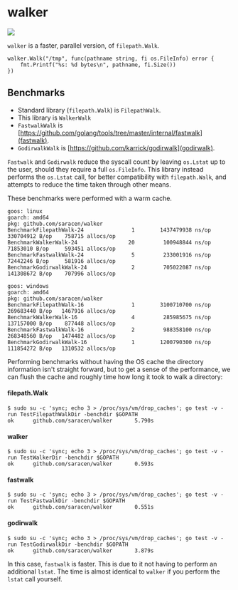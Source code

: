 # walker

[![](https://godoc.org/github.com/saracen/walker?status.svg)](http://godoc.org/github.com/saracen/walker)

`walker` is a faster, parallel version, of `filepath.Walk`.

```
walker.Walk("/tmp", func(pathname string, fi os.FileInfo) error {
    fmt.Printf("%s: %d bytes\n", pathname, fi.Size())
})
```

## Benchmarks

- Standard library (`filepath.Walk`) is `FilepathWalk`.
- This library is `WalkerWalk`
- `FastwalkWalk` is [https://github.com/golang/tools/tree/master/internal/fastwalk](fastwalk).
- `GodirwalkWalk` is [https://github.com/karrick/godirwalk](godirwalk).

`Fastwalk` and `Godirwalk` reduce the syscall count by leaving `os.Lstat` up to the user, should they require a full `os.FileInfo`. This library instead performs the `os.Lstat` call, for better compatibility with `filepath.Walk`, and attempts to reduce the time taken through other means.

These benchmarks were performed with a warm cache.

```
goos: linux
goarch: amd64
pkg: github.com/saracen/walker
BenchmarkFilepathWalk-24               1        1437479938 ns/op        330704912 B/op    758715 allocs/op
BenchmarkWalkerWalk-24                20         100948844 ns/op        71853010 B/op     593451 allocs/op
BenchmarkFastwalkWalk-24               5         233001916 ns/op        72442246 B/op     581916 allocs/op
BenchmarkGodirwalkWalk-24              2         705022087 ns/op        141308672 B/op    707996 allocs/op
```

```
goos: windows
goarch: amd64
pkg: github.com/saracen/walker
BenchmarkFilepathWalk-16               1        3100710700 ns/op        269683440 B/op   1467916 allocs/op
BenchmarkWalkerWalk-16                 4         285985675 ns/op        137157000 B/op    877448 allocs/op
BenchmarkFastwalkWalk-16               2         988358100 ns/op        268348560 B/op   1474482 allocs/op
BenchmarkGodirwalkWalk-16              1        1200790300 ns/op        111854272 B/op   1310532 allocs/op
```

Performing benchmarks without having the OS cache the directory information isn't straight forward, but to get a sense of the performance, we can flush the cache and roughly time how long it took to walk a directory:

#### filepath.Walk
```
$ sudo su -c 'sync; echo 3 > /proc/sys/vm/drop_caches'; go test -v -run TestFilepathWalkDir -benchdir $GOPATH
ok      github.com/saracen/walker       5.790s
```

#### walker
```
$ sudo su -c 'sync; echo 3 > /proc/sys/vm/drop_caches'; go test -v -run TestWalkerDir -benchdir $GOPATH
ok      github.com/saracen/walker       0.593s
```

#### fastwalk
```
$ sudo su -c 'sync; echo 3 > /proc/sys/vm/drop_caches'; go test -v -run TestFastwalkDir -benchdir $GOPATH
ok      github.com/saracen/walker       0.551s
```

#### godirwalk
```
$ sudo su -c 'sync; echo 3 > /proc/sys/vm/drop_caches'; go test -v -run TestGodirwalkDir -benchdir $GOPATH
ok      github.com/saracen/walker       3.879s
```

In this case, `fastwalk` is faster. This is due to it not having to perform an additional `lstat`. The time is almost identical to `walker` if you perform the `lstat` call yourself.
